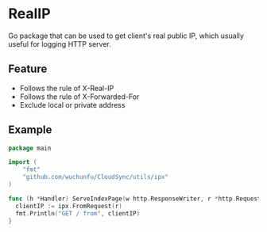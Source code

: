 # RealIP

Go package that can be used to get client's real public IP, which usually useful for logging HTTP server.

## Feature

- Follows the rule of X-Real-IP
- Follows the rule of X-Forwarded-For
- Exclude local or private address

## Example

```go
package main

import (
	"fmt"
	"github.com/wuchunfu/CloudSync/utils/ipx"
)

func (h *Handler) ServeIndexPage(w http.ResponseWriter, r *http.Request, ps httprouter.Params) {
  clientIP := ipx.FromRequest(r)
  fmt.Println("GET / from", clientIP)
}
```
